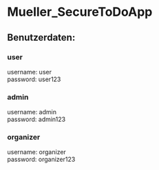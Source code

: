 # Mueller_SecureToDoApp

## Benutzerdaten:

### user
username: user  
password: user123  

### admin
username: admin  
password: admin123  

### organizer
username: organizer  
password: organizer123  

